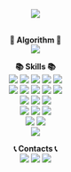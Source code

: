 <div align="center">
  <img src="https://capsule-render.vercel.app/api?type=rect&color=gradient&height=100&text=HELLO&fontAlign=50&fontAlignY=45&desc=I'm%20Kim%20Giseung&descAlign=53&descAlignY=83"/><br><br>
  
  <b>🌈 Algorithm 🌈</b><br>
  <a href="https://solved.ac/profile/abcde7804/"><img src="http://mazassumnida.wtf/api/v2/generate_badge?boj=abcde7804"/></a>
  
  <b>📚 Skills 📚</b><br>
  <img src="https://img.shields.io/badge/Unity-EEEEEE?style=flat-square&logo=Unity&logoColor=black"/>
  <img src="https://img.shields.io/badge/Oculus-1C1E20?style=flat-square&logo=Oculus&logoColor=white"/>
  <img src="https://img.shields.io/badge/VR-191970?style=flat-square"/>
  <img src="https://img.shields.io/badge/AR-191970?style=flat-square"/>
  <img src="https://img.shields.io/badge/Shader-FF1493?style=flat-square"/><br>
  <img src="https://img.shields.io/badge/C-A8B9CC?style=flat-square&logo=C&logoColor=white"/>
  <img src="https://img.shields.io/badge/C++-00599C?style=flat-square&logo=C%2B%2B&logoColor=white"/>
  <img src="https://img.shields.io/badge/C%23-239120?style=flat-square&logo=Csharp&logoColor=white"/>
  <img src="https://img.shields.io/badge/JavaScript-F7DF1E?style=flat-square&logo=JavaScript&logoColor=black"/>
  <img src="https://img.shields.io/badge/PHP-777BB4?style=flat-square&logo=PHP&logoColor=white"/><br>
  <img src="https://img.shields.io/badge/Oracle-F80000?style=flat-square&logo=Oracle&logoColor=white"/>
  <img src="https://img.shields.io/badge/MySQL-4479A1?style=flat-square&logo=MySQL&logoColor=white"/>
  <img src="https://img.shields.io/badge/MariaDB-003545?style=flat-square&logo=MariaDB&logoColor=white"/><br>
  <img src="https://img.shields.io/badge/Adobe%20Photoshop-31A8FF?style=flat-square&logo=Adobe%20Photoshop&logoColor=white"/>
  <img src="https://img.shields.io/badge/Blender-F5792A?style=flat-square&logo=Blender&logoColor=white"/>
  <img src="https://img.shields.io/badge/Autodesk-0696D7?style=flat-square&logo=Autodesk&logoColor=white"/><br>
  <img src="https://img.shields.io/badge/Git-F05032?style=flat-square&logo=Git&logoColor=white"/>
  <img src="https://img.shields.io/badge/GitHub-181717?style=flat-square&logo=GitHub&logoColor=white"/><br>
  <img src="https://github-readme-stats.vercel.app/api/top-langs/?username=giseung30&layout=compact"/><br>
  
  <b>📞 Contacts 📞</b><br>
  <a href="https://giseung.tistory.com/"><img src="https://img.shields.io/badge/Tistory-000000?style=flat-square&logo=Tistory&logoColor=white"/></a>
  <a href="https://www.instagram.com/giseung30/"><img src="https://img.shields.io/badge/Instagram-E4405F?style=flat-square&logo=Instagram&logoColor=white"/></a>
  <a href="mailto:giseung30@gmail.com"><img src="https://img.shields.io/badge/Gmail-EA4335?style=flat-square&logo=Gmail&logoColor=white"/></a>
</div>
